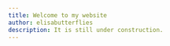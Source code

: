 ```yaml
---
title: Welcome to my website
author: elisabutterflies
description: It is still under construction.
---
```



